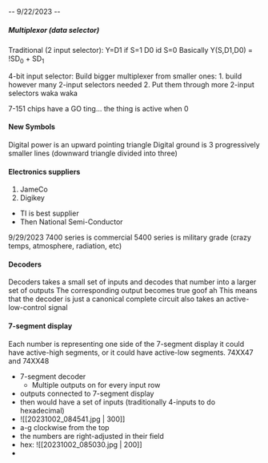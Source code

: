 -- 9/22/2023 -- 

##### Multiplexor (data selector)
Traditional (2 input selector):
	Y=D1 if S=1
	D0 id S=0
	 Basically Y(S,D1,D0) = !SD<sub>0</sub> + SD<sub>1</sub> 
  
4-bit input selector:
	Build bigger multiplexer from smaller ones:
	1. build however many 2-input selectors needed
	2. Put them through more 2-input selectors waka waka

7-151 chips have a GO ting... the thing is active when 0
#### New Symbols
Digital power is an upward pointing triangle
Digital ground is 3 progressively smaller lines (downward triangle divided into three)


#### Electronics suppliers
1. JameCo
2. Digikey
 - TI is best supplier
 - Then National Semi-Conductor

9/29/2023
7400 series is commercial
5400 series is military grade (crazy temps, atmosphere, radiation, etc)

#### Decoders 
Decoders takes a small set of inputs and decodes that number into a larger set of outputs
	The corresponding output becomes true goof ah
This means that the decoder is just a canonical complete circuit
also takes an active-low-control signal

#### 7-segment display
Each number is representing one side of the 7-segment display
it could have active-high segments, or it could have active-low segments.
	74XX47 and 74XX48
 - 7-segment decoder
	 - Multiple outputs on for every input row
- outputs connected to 7-segment display
- then would have a set of inputs (traditionally 4-inputs to do hexadecimal)
- ![[20231002_084541.jpg | 300]] 
- a-g clockwise from the top
- the numbers are right-adjusted in their field
- hex: ![[20231002_085030.jpg | 200]]
- 